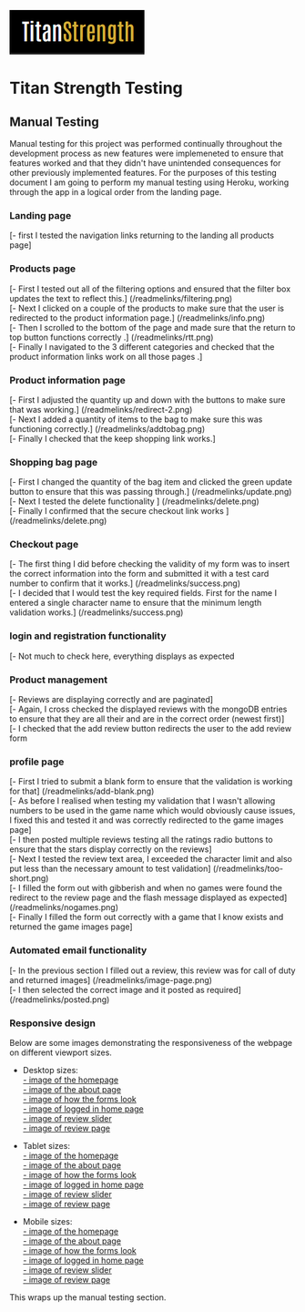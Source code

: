 ![Titan Strength Logo Text](readmelinks/logo.png)

# Titan Strength Testing

## Manual Testing

Manual testing for this project was performed continually throughout the development process as new features were implemeneted to ensure that features worked and that they didn't have unintended consequences for other previously implemented features. For the purposes of this testing document I am going to perform my manual testing using Heroku, working through the app in a logical order from the landing page.

### Landing page

[- first I tested the navigation links returning to the landing all products page] <br/>

### Products page

[- First I tested out all of the filtering options and ensured that the filter box updates the text to reflect this.] (/readmelinks/filtering.png)<br/>
[- Next I clicked on a couple of the products to make sure that the user is redirected to the product information page.] (/readmelinks/info.png) <br/>
[- Then I scrolled to the bottom of the page and made sure that the return to top button functions correctly .] (/readmelinks/rtt.png) <br/>
[- Finally I navigated to the 3 different categories and checked that the product information links work on all those pages .] <br/>

### Product information page

[- First I adjusted the quantity up and down with the buttons to make sure that was working.] (/readmelinks/redirect-2.png)<br/>
[- Next I added a quantity of items to the bag to make sure this was functioning correctly.] (/readmelinks/addtobag.png) <br/>
[- Finally I checked that the keep shopping link works.] <br/>

### Shopping bag page

[- First I changed the quantity of the bag item and clicked the green update button to ensure that this was passing through.] (/readmelinks/update.png)<br/>
[- Next I tested the delete functionality ] (/readmelinks/delete.png) <br/>
[- Finally I confirmed that the secure checkout link works ] (/readmelinks/delete.png) <br/>

### Checkout page

[- The first thing I did before checking the validity of my form was to insert the correct information into the form and submitted it with a test card number to confirm that it works.] (/readmelinks/success.png) <br/>
[- I decided that I would test the key required fields. First for the name I entered a single character name to ensure that the minimum length validation works.] (/readmelinks/success.png) <br/>


### login and registration functionality

[- Not much to check here, everything displays as expected <br/>

### Product management

[- Reviews are displaying correctly and are paginated] <br/>
[- Again, I cross checked the displayed reviews with the mongoDB entries to ensure that they are all their and are in the correct order (newest first)] <br/>
[- I checked that the add review button redirects the user to the add review form <br/>

### profile page

[- First I tried to submit a blank form to ensure that the validation is working for that] (/readmelinks/add-blank.png) <br/>
[- As before I realised when testing my validation that I wasn't allowing numbers to be used in the game name which would obviously cause issues, I fixed this and tested it and was correctly redirected to the game images page] <br/>
[- I then posted multiple reviews testing all the ratings radio buttons to ensure that the stars display correctly on the reviews] <br/>
[- Next I tested the review text area, I exceeded the character limit and also put less than the necessary amount to test validation] (/readmelinks/too-short.png) <br/>
[- I filled the form out with gibberish and when no games were found the redirect to the review page and the flash message displayed as expected] (/readmelinks/nogames.png)<br/>
[- Finally I filled the form out correctly with a game that I know exists and returned the game images page] <br/>

### Automated email functionality

[- In the previous section I filled out a review, this review was for call of duty and returned images] (/readmelinks/image-page.png) <br/>
[- I then selected the correct image and it posted as required] (/readmelinks/posted.png) <br/>

### Responsive design

Below are some images demonstrating the responsiveness of the webpage on different viewport sizes.

- Desktop sizes: <br/>
[- image of the homepage](/readmelinks/dhome.png) <br/>
[- image of the about page](/readmelinks/dabout.png) <br/>
[- image of how the forms look](/readmelinks/dforms.png) <br/>
[- image of logged in home page](/readmelinks/dlogged.png) <br/>
[- image of review slider](/readmelinks/dslider.png) <br/>
[- image of review page](/readmelinks/dreviews.png) <br/>

- Tablet sizes: <br/>
[- image of the homepage](/readmelinks/thome.png) <br/>
[- image of the about page](/readmelinks/tabout.png) <br/>
[- image of how the forms look](/readmelinks/tforms.png) <br/>
[- image of logged in home page](/readmelinks/tlogged.png) <br/>
[- image of review slider](/readmelinks/tslider.png) <br/>
[- image of review page](/readmelinks/treviews.png) <br/>

- Mobile sizes: <br/>
[- image of the homepage](/readmelinks/mhome.png) <br/>
[- image of the about page](/readmelinks/mabout.png) <br/>
[- image of how the forms look](/readmelinks/mforms.png) <br/>
[- image of logged in home page](/readmelinks/mlogged.png) <br/>
[- image of review slider](/readmelinks/mslider.png) <br/>
[- image of review page](/readmelinks/mreviews.png) <br/>


This wraps up the manual testing section.





